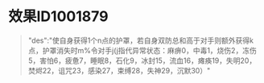 # 效果ID1001879
> "des":"使自身获得1个n点的护罩，若自身双防总和高于对手则额外获得k点，护罩消失时m%令对手j(j指代异常状态：麻痹0，中毒1，烧伤2，冻伤5，害怕6，疲惫7，睡眠8，石化9，冰封15，流血16，瘫痪19，失明20，焚烬22，诅咒23，感染27，束缚28，失神29，沉默30）"

